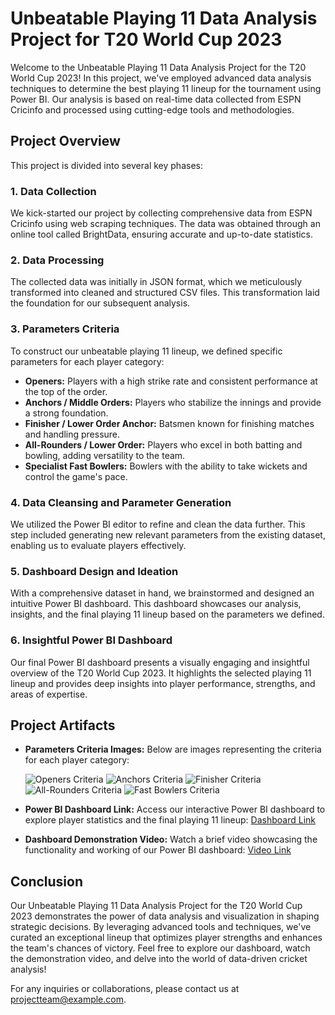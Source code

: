 # Unbeatable Playing 11 Data Analysis Project for T20 World Cup 2023

Welcome to the Unbeatable Playing 11 Data Analysis Project for the T20 World Cup 2023! In this project, we've employed advanced data analysis techniques to determine the best playing 11 lineup for the tournament using Power BI. Our analysis is based on real-time data collected from ESPN Cricinfo and processed using cutting-edge tools and methodologies.

## Project Overview

This project is divided into several key phases:

### 1. Data Collection

We kick-started our project by collecting comprehensive data from ESPN Cricinfo using web scraping techniques. The data was obtained through an online tool called BrightData, ensuring accurate and up-to-date statistics.

### 2. Data Processing

The collected data was initially in JSON format, which we meticulously transformed into cleaned and structured CSV files. This transformation laid the foundation for our subsequent analysis.

### 3. Parameters Criteria

To construct our unbeatable playing 11 lineup, we defined specific parameters for each player category:
- **Openers:** Players with a high strike rate and consistent performance at the top of the order.
- **Anchors / Middle Orders:** Players who stabilize the innings and provide a strong foundation.
- **Finisher / Lower Order Anchor:** Batsmen known for finishing matches and handling pressure.
- **All-Rounders / Lower Order:** Players who excel in both batting and bowling, adding versatility to the team.
- **Specialist Fast Bowlers:** Bowlers with the ability to take wickets and control the game's pace.

### 4. Data Cleansing and Parameter Generation

We utilized the Power BI editor to refine and clean the data further. This step included generating new relevant parameters from the existing dataset, enabling us to evaluate players effectively.

### 5. Dashboard Design and Ideation

With a comprehensive dataset in hand, we brainstormed and designed an intuitive Power BI dashboard. This dashboard showcases our analysis, insights, and the final playing 11 lineup based on the parameters we defined.

### 6. Insightful Power BI Dashboard

Our final Power BI dashboard presents a visually engaging and insightful overview of the T20 World Cup 2023. It highlights the selected playing 11 lineup and provides deep insights into player performance, strengths, and areas of expertise.

## Project Artifacts

- **Parameters Criteria Images:** Below are images representing the criteria for each player category:

  ![Openers Criteria](/images/openers_criteria.png)
  ![Anchors Criteria](/images/anchors_criteria.png)
  ![Finisher Criteria](/images/finisher_criteria.png)
  ![All-Rounders Criteria](/images/allrounders_criteria.png)
  ![Fast Bowlers Criteria](/images/fastbowlers_criteria.png)

- **Power BI Dashboard Link:** Access our interactive Power BI dashboard to explore player statistics and the final playing 11 lineup: [Dashboard Link](https://your-dashboard-link-here.com)

- **Dashboard Demonstration Video:** Watch a brief video showcasing the functionality and working of our Power BI dashboard: [Video Link](https://your-video-link-here.com)

## Conclusion

Our Unbeatable Playing 11 Data Analysis Project for the T20 World Cup 2023 demonstrates the power of data analysis and visualization in shaping strategic decisions. By leveraging advanced tools and techniques, we've curated an exceptional lineup that optimizes player strengths and enhances the team's chances of victory. Feel free to explore our dashboard, watch the demonstration video, and delve into the world of data-driven cricket analysis!

For any inquiries or collaborations, please contact us at projectteam@example.com.
